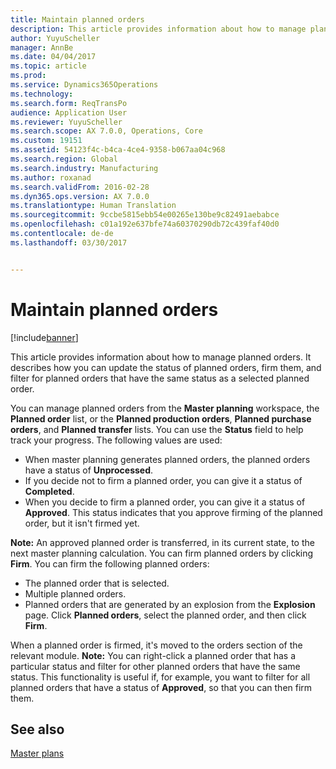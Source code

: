 ```yaml
---
title: Maintain planned orders
description: This article provides information about how to manage planned orders. It describes how you can update the status of planned orders, firm them, and filter for planned orders that have the same status as a selected planned order.
author: YuyuScheller
manager: AnnBe
ms.date: 04/04/2017
ms.topic: article
ms.prod: 
ms.service: Dynamics365Operations
ms.technology: 
ms.search.form: ReqTransPo
audience: Application User
ms.reviewer: YuyuScheller
ms.search.scope: AX 7.0.0, Operations, Core
ms.custom: 19151
ms.assetid: 54123f4c-b4ca-4ce4-9358-b067aa04c968
ms.search.region: Global
ms.search.industry: Manufacturing
ms.author: roxanad
ms.search.validFrom: 2016-02-28
ms.dyn365.ops.version: AX 7.0.0
ms.translationtype: Human Translation
ms.sourcegitcommit: 9ccbe5815ebb54e00265e130be9c82491aebabce
ms.openlocfilehash: c01a192e637bfe74a60370290db72c439faf40d0
ms.contentlocale: de-de
ms.lasthandoff: 03/30/2017


---
```


# <a name="maintain-planned-orders"></a>Maintain planned orders

[!include[banner](../includes/banner.md)]


This article provides information about how to manage planned orders. It describes how you can update the status of planned orders, firm them, and filter for planned orders that have the same status as a selected planned order.

You can manage planned orders from the **Master planning** workspace, the **Planned order** list, or the **Planned production orders**, **Planned purchase orders**, and **Planned transfer** lists. You can use the **Status** field to help track your progress. The following values are used:

-   When master planning generates planned orders, the planned orders have a status of **Unprocessed**.
-   If you decide not to firm a planned order, you can give it a status of **Completed**.
-   When you decide to firm a planned order, you can give it a status of **Approved**. This status indicates that you approve firming of the planned order, but it isn't firmed yet.

**Note:** An approved planned order is transferred, in its current state, to the next master planning calculation. You can firm planned orders by clicking **Firm**. You can firm the following planned orders:

-   The planned order that is selected.
-   Multiple planned orders.
-   Planned orders that are generated by an explosion from the **Explosion** page. Click **Planned orders**, select the planned order, and then click **Firm**.

When a planned order is firmed, it's moved to the orders section of the relevant module. **Note:** You can right-click a planned order that has a particular status and filter for other planned orders that have the same status. This functionality is useful if, for example, you want to filter for all planned orders that have a status of **Approved**, so that you can then firm them.

<a name="see-also"></a>See also
--------

[Master plans](master-plans.md)




